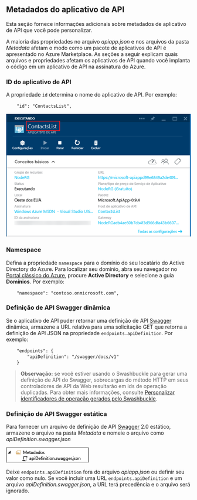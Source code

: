 ## Metadados do aplicativo de API
Esta seção fornece informações adicionais sobre metadados de aplicativo de API que você pode personalizar.

A maioria das propriedades no arquivo *apiapp.json* e nos arquivos da pasta *Metadata* afetam o modo como um pacote de aplicativos de API é apresentado no Azure Marketplace. As seções a seguir explicam quais arquivos e propriedades afetam os aplicativos de API quando você implanta o código em um aplicativo de API na assinatura do Azure.

### ID do aplicativo de API
A propriedade `id` determina o nome do aplicativo de API. Por exemplo:

        "id": "ContactsList",

![](./media/app-service-api-direct-deploy-metadata/apiappname.png)

### Namespace
Defina a propriedade `namespace` para o domínio do seu locatário do Active Directory do Azure. Para localizar seu domínio, abra seu navegador no [Portal clássico do Azure](https://manage.windowsazure.com/), procure **Active Directory** e selecione a guia **Domínios**. Por exemplo:

        "namespace": "contoso.onmicrosoft.com",

### Definição de API Swagger dinâmica
Se o aplicativo de API puder retornar uma definição de API [Swagger](http://swagger.io/) dinâmica, armazene a URL relativa para uma solicitação GET que retorna a definição de API JSON na propriedade `endpoints.apiDefinition`. Por exemplo:

        "endpoints": {
            "apiDefinition": "/swagger/docs/v1"
        }

> **Observação:** se você estiver usando o Swashbuckle para gerar uma definição de API do Swagger, sobrecargas do método HTTP em seus controladores de API da Web resultarão em ids de operação duplicadas. Para obter mais informações, consulte [Personalizar identificadores de operação gerados pelo Swashbuckle](../articles/app-service-api/app-service-api-dotnet-swashbuckle-customize.md).
> 
> 

### Definição de API Swagger estática
Para fornecer um arquivo de definição de API [Swagger](http://swagger.io/) 2.0 estático, armazene o arquivo na pasta *Metadata* e nomeie o arquivo como *apiDefinition.swagger.json*

![](./media/app-service-api-direct-deploy-metadata/apidefinmetadata.png)

Deixe `endpoints.apiDefinition` fora do arquivo *apiapp.json* ou definir seu valor como nulo. Se você incluir uma URL `endpoints.apiDefinition` e um arquivo *apiDefinition.swagger.json*, a URL terá precedência e o arquivo será ignorado.

<!---HONumber=Oct15_HO3-->